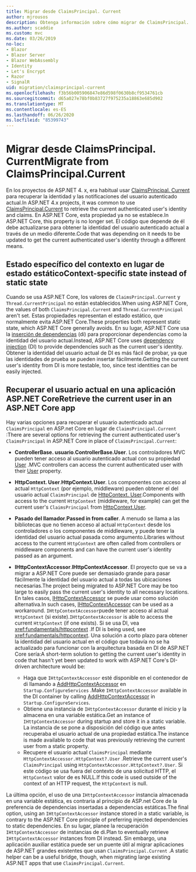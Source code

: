 ```yaml
---
title: Migrar desde ClaimsPrincipal. Current
author: mjrousos
description: Obtenga información sobre cómo migrar de ClaimsPrincipal. Current para recuperar la identidad del usuario autenticado actual y las notificaciones en ASP.NET Core.
ms.author: scaddie
ms.custom: mvc
ms.date: 03/26/2019
no-loc:
- Blazor
- Blazor Server
- Blazor WebAssembly
- Identity
- Let's Encrypt
- Razor
- SignalR
uid: migration/claimsprincipal-current
ms.openlocfilehash: f3b56b005906847e86d598f0630b8cf9534761cb
ms.sourcegitcommit: d65a027e78bf0b83727f975235a18863e685d902
ms.translationtype: MT
ms.contentlocale: es-ES
ms.lasthandoff: 06/26/2020
ms.locfileid: "85399743"
---
```

# <a name="migrate-from-claimsprincipalcurrent"></a><span data-ttu-id="e267b-103">Migrar desde ClaimsPrincipal. Current</span><span class="sxs-lookup"><span data-stu-id="e267b-103">Migrate from ClaimsPrincipal.Current</span></span>

<span data-ttu-id="e267b-104">En los proyectos de ASP.NET 4. x, era habitual usar [ClaimsPrincipal. Current](/dotnet/api/system.security.claims.claimsprincipal.current) para recuperar la identidad y las notificaciones del usuario autenticado actual.</span><span class="sxs-lookup"><span data-stu-id="e267b-104">In ASP.NET 4.x projects, it was common to use [ClaimsPrincipal.Current](/dotnet/api/system.security.claims.claimsprincipal.current) to retrieve the current authenticated user's identity and claims.</span></span> <span data-ttu-id="e267b-105">En ASP.NET Core, esta propiedad ya no se establece.</span><span class="sxs-lookup"><span data-stu-id="e267b-105">In ASP.NET Core, this property is no longer set.</span></span> <span data-ttu-id="e267b-106">El código que depende de él debe actualizarse para obtener la identidad del usuario autenticado actual a través de un medio diferente.</span><span class="sxs-lookup"><span data-stu-id="e267b-106">Code that was depending on it needs to be updated to get the current authenticated user's identity through a different means.</span></span>

## <a name="context-specific-state-instead-of-static-state"></a><span data-ttu-id="e267b-107">Estado específico del contexto en lugar de estado estático</span><span class="sxs-lookup"><span data-stu-id="e267b-107">Context-specific state instead of static state</span></span>

<span data-ttu-id="e267b-108">Cuando se usa ASP.NET Core, los valores de `ClaimsPrincipal.Current` y `Thread.CurrentPrincipal` no están establecidos.</span><span class="sxs-lookup"><span data-stu-id="e267b-108">When using ASP.NET Core, the values of both `ClaimsPrincipal.Current` and `Thread.CurrentPrincipal` aren't set.</span></span> <span data-ttu-id="e267b-109">Estas propiedades representan el estado estático, que normalmente evita ASP.NET Core.</span><span class="sxs-lookup"><span data-stu-id="e267b-109">These properties both represent static state, which ASP.NET Core generally avoids.</span></span> <span data-ttu-id="e267b-110">En su lugar, ASP.NET Core usa la [inserción de dependencias](xref:fundamentals/dependency-injection) (di) para proporcionar dependencias como la identidad del usuario actual.</span><span class="sxs-lookup"><span data-stu-id="e267b-110">Instead, ASP.NET Core uses [dependency injection](xref:fundamentals/dependency-injection) (DI) to provide dependencies such as the current user's identity.</span></span> <span data-ttu-id="e267b-111">Obtener la identidad del usuario actual de DI es más fácil de probar, ya que las identidades de prueba se pueden insertar fácilmente.</span><span class="sxs-lookup"><span data-stu-id="e267b-111">Getting the current user's identity from DI is more testable, too, since test identities can be easily injected.</span></span>

## <a name="retrieve-the-current-user-in-an-aspnet-core-app"></a><span data-ttu-id="e267b-112">Recuperar el usuario actual en una aplicación ASP.NET Core</span><span class="sxs-lookup"><span data-stu-id="e267b-112">Retrieve the current user in an ASP.NET Core app</span></span>

<span data-ttu-id="e267b-113">Hay varias opciones para recuperar el usuario autenticado actual `ClaimsPrincipal` en ASP.net Core en lugar de `ClaimsPrincipal.Current` :</span><span class="sxs-lookup"><span data-stu-id="e267b-113">There are several options for retrieving the current authenticated user's `ClaimsPrincipal` in ASP.NET Core in place of `ClaimsPrincipal.Current`:</span></span>

* <span data-ttu-id="e267b-114">**ControllerBase. usuario**.</span><span class="sxs-lookup"><span data-stu-id="e267b-114">**ControllerBase.User**.</span></span> <span data-ttu-id="e267b-115">Los controladores MVC pueden tener acceso al usuario autenticado actual con su propiedad [User](/dotnet/api/microsoft.aspnetcore.mvc.controllerbase.user) .</span><span class="sxs-lookup"><span data-stu-id="e267b-115">MVC controllers can access the current authenticated user with their [User](/dotnet/api/microsoft.aspnetcore.mvc.controllerbase.user) property.</span></span>
* <span data-ttu-id="e267b-116">**HttpContext. User**.</span><span class="sxs-lookup"><span data-stu-id="e267b-116">**HttpContext.User**.</span></span> <span data-ttu-id="e267b-117">Los componentes con acceso al actual `HttpContext` (por ejemplo, middleware) pueden obtener el del usuario actual `ClaimsPrincipal` de [HttpContext. User](/dotnet/api/microsoft.aspnetcore.http.httpcontext.user).</span><span class="sxs-lookup"><span data-stu-id="e267b-117">Components with access to the current `HttpContext` (middleware, for example) can get the current user's `ClaimsPrincipal` from [HttpContext.User](/dotnet/api/microsoft.aspnetcore.http.httpcontext.user).</span></span>
* <span data-ttu-id="e267b-118">**Pasado del llamador**.</span><span class="sxs-lookup"><span data-stu-id="e267b-118">**Passed in from caller**.</span></span> <span data-ttu-id="e267b-119">A menudo se llama a las bibliotecas que no tienen acceso al actual `HttpContext` desde los controladores o los componentes de middleware, y puede tener la identidad del usuario actual pasada como argumento.</span><span class="sxs-lookup"><span data-stu-id="e267b-119">Libraries without access to the current `HttpContext` are often called from controllers or middleware components and can have the current user's identity passed as an argument.</span></span>
* <span data-ttu-id="e267b-120">**IHttpContextAccessor**.</span><span class="sxs-lookup"><span data-stu-id="e267b-120">**IHttpContextAccessor**.</span></span> <span data-ttu-id="e267b-121">El proyecto que se va a migrar a ASP.NET Core puede ser demasiado grande para pasar fácilmente la identidad del usuario actual a todas las ubicaciones necesarias.</span><span class="sxs-lookup"><span data-stu-id="e267b-121">The project being migrated to ASP.NET Core may be too large to easily pass the current user's identity to all necessary locations.</span></span> <span data-ttu-id="e267b-122">En tales casos, [IHttpContextAccessor](/dotnet/api/microsoft.aspnetcore.http.ihttpcontextaccessor) se puede usar como solución alternativa.</span><span class="sxs-lookup"><span data-stu-id="e267b-122">In such cases, [IHttpContextAccessor](/dotnet/api/microsoft.aspnetcore.http.ihttpcontextaccessor) can be used as a workaround.</span></span> <span data-ttu-id="e267b-123">`IHttpContextAccessor`puede tener acceso al actual `HttpContext` (si existe).</span><span class="sxs-lookup"><span data-stu-id="e267b-123">`IHttpContextAccessor` is able to access the current `HttpContext` (if one exists).</span></span> <span data-ttu-id="e267b-124">Si se usa DI, vea <xref:fundamentals/httpcontext> .</span><span class="sxs-lookup"><span data-stu-id="e267b-124">If DI is being used, see <xref:fundamentals/httpcontext>.</span></span> <span data-ttu-id="e267b-125">Una solución a corto plazo para obtener la identidad del usuario actual en el código que todavía no se ha actualizado para funcionar con la arquitectura basada en DI de ASP.NET Core sería:</span><span class="sxs-lookup"><span data-stu-id="e267b-125">A short-term solution to getting the current user's identity in code that hasn't yet been updated to work with ASP.NET Core's DI-driven architecture would be:</span></span>

  * <span data-ttu-id="e267b-126">Haga que `IHttpContextAccessor` esté disponible en el contenedor de di llamando a [AddHttpContextAccessor](https://github.com/aspnet/Hosting/issues/793) en `Startup.ConfigureServices` .</span><span class="sxs-lookup"><span data-stu-id="e267b-126">Make `IHttpContextAccessor` available in the DI container by calling [AddHttpContextAccessor](https://github.com/aspnet/Hosting/issues/793) in `Startup.ConfigureServices`.</span></span>
  * <span data-ttu-id="e267b-127">Obtiene una instancia de `IHttpContextAccessor` durante el inicio y la almacena en una variable estática.</span><span class="sxs-lookup"><span data-stu-id="e267b-127">Get an instance of `IHttpContextAccessor` during startup and store it in a static variable.</span></span> <span data-ttu-id="e267b-128">La instancia de se pone a disposición del código que antes recuperaba el usuario actual de una propiedad estática.</span><span class="sxs-lookup"><span data-stu-id="e267b-128">The instance is made available to code that was previously retrieving the current user from a static property.</span></span>
  * <span data-ttu-id="e267b-129">Recupere el usuario actual `ClaimsPrincipal` mediante `HttpContextAccessor.HttpContext?.User` .</span><span class="sxs-lookup"><span data-stu-id="e267b-129">Retrieve the current user's `ClaimsPrincipal` using `HttpContextAccessor.HttpContext?.User`.</span></span> <span data-ttu-id="e267b-130">Si este código se usa fuera del contexto de una solicitud HTTP, el `HttpContext` valor de es NULL.</span><span class="sxs-lookup"><span data-stu-id="e267b-130">If this code is used outside of the context of an HTTP request, the `HttpContext` is null.</span></span>

<span data-ttu-id="e267b-131">La última opción, el uso de una `IHttpContextAccessor` instancia almacenada en una variable estática, es contraria al principio de ASP.net Core de la preferencia de dependencias insertadas a dependencias estáticas.</span><span class="sxs-lookup"><span data-stu-id="e267b-131">The final option, using an `IHttpContextAccessor` instance stored in a static variable, is contrary to the ASP.NET Core principle of preferring injected dependencies to static dependencies.</span></span> <span data-ttu-id="e267b-132">En su lugar, planee la recuperación `IHttpContextAccessor` de instancias de di.</span><span class="sxs-lookup"><span data-stu-id="e267b-132">Plan to eventually retrieve `IHttpContextAccessor` instances from DI instead.</span></span> <span data-ttu-id="e267b-133">Sin embargo, una aplicación auxiliar estática puede ser un puente útil al migrar aplicaciones de ASP.NET grandes existentes que usan `ClaimsPrincipal.Current` .</span><span class="sxs-lookup"><span data-stu-id="e267b-133">A static helper can be a useful bridge, though, when migrating large existing ASP.NET apps that use `ClaimsPrincipal.Current`.</span></span>
